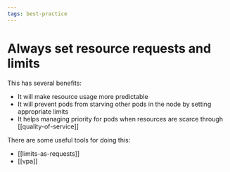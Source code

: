 ```yaml
---
tags: best-practice
---
```


# Always set resource requests and limits
This has several benefits:
* It will make resource usage more predictable
* It will prevent pods from starving other pods in the node by setting appropriate limits
* It helps managing priority for pods when resources are scarce through [[quality-of-service]]

There are some useful tools for doing this:
* [[limits-as-requests]]
* [[vpa]]
